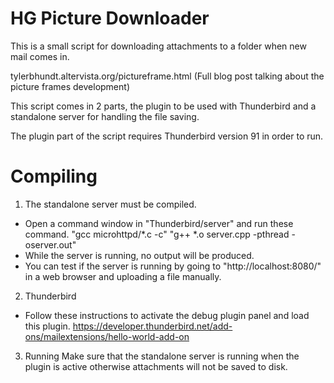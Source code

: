 # HG Picture Downloader

This is a small script for downloading attachments to a folder when new mail comes in.

tylerbhundt.altervista.org/pictureframe.html (Full blog post talking about the picture frames development)

This script comes in 2 parts, the plugin to be used with Thunderbird and a standalone server for handling the file saving.

The plugin part of the script requires Thunderbird version 91 in order to run.

# Compiling

1. The standalone server must be compiled.
* Open a command window in "Thunderbird/server" and run these command.
"gcc microhttpd/*.c -c"
"g++ *.o server.cpp -pthread -oserver.out"
* While the server is running, no output will be produced.
* You can test if the server is running by going to "http://localhost:8080/" in a web browser and uploading a file manually.

2. Thunderbird
* Follow these instructions to activate the debug plugin panel and load this plugin.
https://developer.thunderbird.net/add-ons/mailextensions/hello-world-add-on

3. Running
Make sure that the standalone server is running when the plugin is active otherwise attachments will not be saved to disk.
